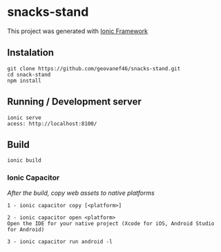 # snacks-stand
This project was generated with [Ionic Framework](https://ionicframework.com/)

## Instalation

    git clone https://github.com/geovanef46/snacks-stand.git
    cd snack-stand
    npm install

## Running / Development server

    ionic serve
    acess: http://localhost:8100/
    

## Build

    ionic build
    
### Ionic Capacitor
*After the build, copy web assets to native platforms*

    1 - ionic capacitor copy [<platform>]
    
    2 - ionic capacitor open <platform>   
    Open the IDE for your native project (Xcode for iOS, Android Studio for Android)
    
    3 - ionic capacitor run android -l
